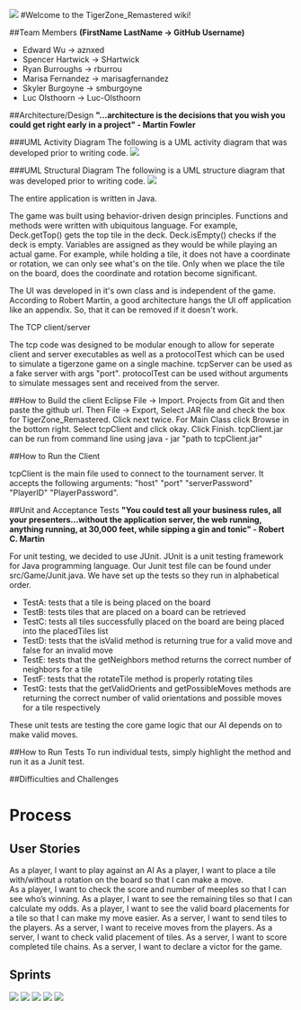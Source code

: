 ![](http://i68.tinypic.com/2yyz9u9.jpg)
#Welcome to the TigerZone_Remastered wiki!

##Team Members
__(FirstName LastName -> GitHub Username)__
* Edward Wu -> aznxed
* Spencer Hartwick -> SHartwick
* Ryan Burroughs -> rburrou
* Marisa Fernandez -> marisagfernandez
* Skyler Burgoyne -> smburgoyne
* Luc Olsthoorn -> Luc-Olsthoorn

##Architecture/Design
__"...architecture is the decisions that you wish you could get right early in a project" - Martin Fowler__

###UML Activity Diagram
The following is a UML activity diagram that was developed prior to writing code.
![](http://i66.tinypic.com/v3dk3s.png) 

###UML Structural Diagram
The following is a UML structure diagram that was developed prior to writing code.
![](http://i63.tinypic.com/34qv11v.png)

The entire application is written in Java. 

The game was built using behavior-driven design principles. Functions and methods were written with ubiquitous language. For example, Deck.getTop() gets the top tile in the deck. Deck.isEmpty() checks if the deck is empty. Variables are assigned as they would be while playing an actual game. For example, while holding a tile, it does not have a coordinate or rotation, we can only see what's on the tile. Only when we place the tile on the board, does the coordinate and rotation become significant.

The UI was developed in it's own class and is independent of the game. According to Robert Martin, a good architecture hangs the UI off application like an appendix. So, that it can be removed if it doesn't work. 


The TCP client/server

The tcp code was designed to be modular enough to allow for seperate client and server executables as well as a protocolTest which can be used to simulate a tigerzone game on a single machine. tcpServer can be used as a fake server with args "port". protocolTest can be used without arguments to simulate messages sent and received from the server.


##How to Build the client
Eclipse File -> Import. Projects from Git and then paste the github url. Then File -> Export, Select JAR file and check the box for TigerZone_Remastered. Click next twice. For Main Class click Browse in the bottom right. Select tcpClient and click okay. Click Finish.
tcpClient.jar can be run from command line using java - jar "path to tcpClient.jar"

##How to Run the Client

tcpClient is the main file used to connect to the tournament server. It accepts the following arguments: "host" "port" "serverPassword" "PlayerID" "PlayerPassword". 

##Unit and Acceptance Tests
__"You could test all your business rules, all your presenters...without the application server, the web running, anything running, at 30,000 feet, while sipping a gin and tonic" - Robert C. Martin__

For unit testing, we decided to use JUnit. JUnit is a unit testing framework for Java programming language. Our Junit test file can be found under src/Game/Junit.java. We have set up the tests so they run in alphabetical order. 
 
* TestA: tests that a tile is being placed on the board
* TestB: tests tiles that are placed on a board can be retrieved
* TestC: tests all tiles successfully placed on the board are being placed into the placedTiles list
* TestD: tests that the isValid method is returning true for a valid move and false for an invalid move
* TestE: tests that the getNeighbors method returns the correct number of neighbors for a tile
* TestF: tests that the rotateTile method is properly rotating tiles
* TestG: tests that the getValidOrients and getPossibleMoves methods are returning the correct number of valid orientations and possible moves for a tile respectively
 
These unit tests are testing the core game logic that our AI depends on to make valid moves.  

##How to Run Tests
To run individual tests, simply highlight the method and run it as a Junit test.

##Difficulties and Challenges

# Process
## User Stories
As a player, I want to play against an AI 
As a player, I want to place a tile with/without a rotation on the board so that I can make a move.  
As a player, I want to check the score and number of meeples so that I can see who’s winning.
As a player, I want to see the remaining tiles so that I can calculate my odds.
As a player, I want to see the valid board placements for a tile so that I can make my move easier. 
As a server, I want to send tiles to the players.
As a server, I want to receive moves from the players. 
As a server, I want to check valid placement of tiles.
As a server, I want to score completed tile chains. 
As a server, I want to declare a victor for the game. 
## Sprints
![](http://i66.tinypic.com/23pm5u.png)
![](http://i65.tinypic.com/33jmydd.png)
![](http://i64.tinypic.com/2uxwco8.png)
![](http://i67.tinypic.com/24v04xz.png)
![](http://i67.tinypic.com/33kdh5l.png)

